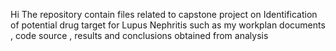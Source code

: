 Hi 
The repository contain files related to capstone project on Identification of potential drug target for Lupus Nephritis such as my workplan documents , code source , results and conclusions obtained from analysis
